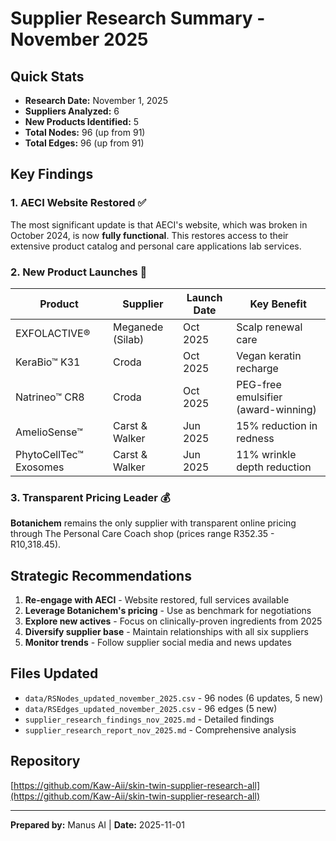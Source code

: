 # Supplier Research Summary - November 2025

## Quick Stats

- **Research Date:** November 1, 2025
- **Suppliers Analyzed:** 6
- **New Products Identified:** 5
- **Total Nodes:** 96 (up from 91)
- **Total Edges:** 96 (up from 91)

## Key Findings

### 1. AECI Website Restored ✅
The most significant update is that AECI's website, which was broken in October 2024, is now **fully functional**. This restores access to their extensive product catalog and personal care applications lab services.

### 2. New Product Launches 🚀

| Product | Supplier | Launch Date | Key Benefit |
|---------|----------|-------------|-------------|
| EXFOLACTIVE® | Meganede (Silab) | Oct 2025 | Scalp renewal care |
| KeraBio™ K31 | Croda | Oct 2025 | Vegan keratin recharge |
| Natrineo™ CR8 | Croda | Oct 2025 | PEG-free emulsifier (award-winning) |
| AmelioSense™ | Carst & Walker | Jun 2025 | 15% reduction in redness |
| PhytoCellTec™ Exosomes | Carst & Walker | Jun 2025 | 11% wrinkle depth reduction |

### 3. Transparent Pricing Leader 💰
**Botanichem** remains the only supplier with transparent online pricing through The Personal Care Coach shop (prices range R352.35 - R10,318.45).

## Strategic Recommendations

1. **Re-engage with AECI** - Website restored, full services available
2. **Leverage Botanichem's pricing** - Use as benchmark for negotiations
3. **Explore new actives** - Focus on clinically-proven ingredients from 2025
4. **Diversify supplier base** - Maintain relationships with all six suppliers
5. **Monitor trends** - Follow supplier social media and news updates

## Files Updated

- `data/RSNodes_updated_november_2025.csv` - 96 nodes (6 updates, 5 new)
- `data/RSEdges_updated_november_2025.csv` - 96 edges (5 new)
- `supplier_research_findings_nov_2025.md` - Detailed findings
- `supplier_research_report_nov_2025.md` - Comprehensive analysis

## Repository

[https://github.com/Kaw-Aii/skin-twin-supplier-research-all](https://github.com/Kaw-Aii/skin-twin-supplier-research-all)

---
**Prepared by:** Manus AI | **Date:** 2025-11-01
